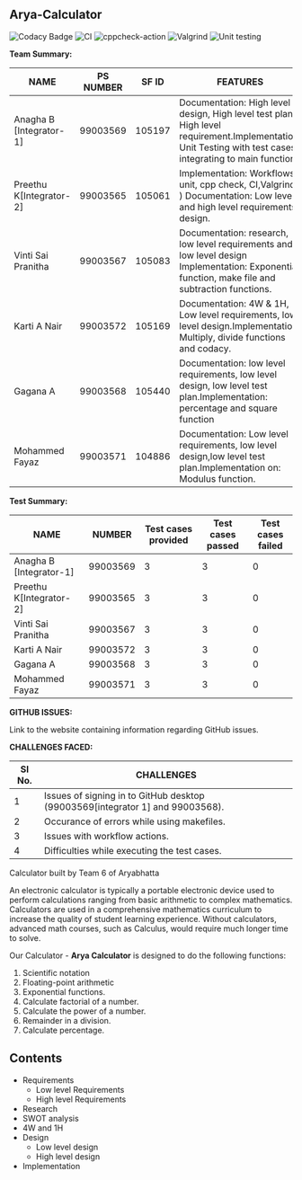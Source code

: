 ## Arya-Calculator

![Codacy Badge](https://api.codacy.com/project/badge/Grade/dd2f1fc1967541fca007282b55228bdb)
![CI](https://github.com/99003572/Arya-Calculator/workflows/CI/badge.svg)
![cppcheck-action](https://github.com/99003572/Arya-Calculator/workflows/cppcheck-action/badge.svg)
![Valgrind](https://github.com/99003572/Arya-Calculator/workflows/Valgrind/badge.svg)
![Unit testing](https://github.com/99003572/Arya-Calculator/workflows/Unit%20testing/badge.svg)


**Team Summary:**

| **NAME** | **PS NUMBER** | **SF ID** | **FEATURES** | **ISSUES RAISED** | **ISSUES RESOLVED** |
| --- | --- | --- | --- | --- | --- |
| Anagha B [Integrator-1] | 99003569 | 105197 | Documentation: High level design, High level test plan, High level requirement.Implementation: Unit Testing with test cases, integrating to main function. | 2 | 2 |
| Preethu K[Integrator-2] | 99003565 | 105061 | Implementation: Workflows( unit, cpp check, CI,Valgrind ) Documentation: Low level and high level requirements, design. | 2 | 2 |
| Vinti Sai Pranitha | 99003567 | 105083 | Documentation: research, low level requirements and low level design Implementation: Exponential function, make file and subtraction functions. | 2 | 2 |
| Karti A Nair | 99003572 | 105169 | Documentation: 4W &amp; 1H, Low level requirements, low level design.Implementation: Multiply, divide functions and codacy. | 2 | 2 |
| Gagana A | 99003568 | 105440 | Documentation: low level requirements, low level design, low level test plan.Implementation: percentage and square function | 2 | 2 |
| Mohammed Fayaz | 99003571 | 104886 | Documentation: Low level requirements, low level design,low level test plan.Implementation on: Modulus function. | 2 | 2 |

**Test Summary:**

| **NAME** | **NUMBER** | **Test cases provided** | **Test cases passed** | **Test cases failed** |
| --- | --- | --- | --- | --- |
| Anagha B [Integrator-1] | 99003569 | 3 | 3 | 0 |
| Preethu K[Integrator-2] | 99003565 | 3 | 3 | 0 |
| Vinti Sai Pranitha | 99003567 | 3 | 3 | 0 |
| Karti A Nair | 99003572 | 3 | 3 | 0 |
| Gagana A | 99003568 | 3 | 3 | 0 |
| Mohammed Fayaz | 99003571 | 3 | 3 | 0 |

**GITHUB ISSUES:**

Link to the website containing information regarding GitHub issues.

**CHALLENGES FACED:**

| **Sl No.** | **CHALLENGES** |
| --- | --- |
| 1 | Issues of signing in to GitHub desktop (99003569[integrator 1] and 99003568). |
| 2 | Occurance of errors while using makefiles. |
| 3 | Issues with workflow actions. |
| 4 | Difficulties while executing the test cases. |

Calculator built by Team 6 of Aryabhatta

An electronic calculator is typically a portable electronic device used to perform calculations ranging from basic arithmetic to complex mathematics. Calculators are used in a comprehensive mathematics curriculum to increase the quality of student learning experience. Without calculators, advanced math courses, such as Calculus, would require much longer time to solve.

Our Calculator - **Arya Calculator** is designed to do the following functions:
1. Scientific notation
2. Floating-point arithmetic
3. Exponential functions.
4. Calculate factorial of a number.
5. Calculate the power of a number.
6. Remainder in a division.
7. Calculate percentage.

## Contents
* Requirements
  * Low level Requirements
  * High level Requirements
* Research
* SWOT analysis
* 4W and 1H
* Design
  * Low level design
  * High level design
* Implementation

  
  
